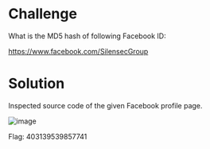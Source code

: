 # Challenge

What is the MD5 hash of following Facebook ID:

https://www.facebook.com/SilensecGroup

# Solution

Inspected source code of the given Facebook profile page.

![image](https://user-images.githubusercontent.com/81070073/120942666-57530f80-c6df-11eb-92c6-063cd838e787.png)

Flag: 403139539857741
